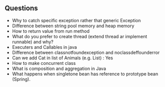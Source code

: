 ## Questions

* Why to catch specific exception rather that generic Exception
* Difference between string pool memory and heap memory
* How to return value from run method
* What do you prefer to create thread (extend thread ar implement runnable) and why?
* Executers and Callables in java
* Difference between classnotfoundexception and noclassdeffounderror
* Can we add Cat in list of Animals (e.g. List<Animal>) : Yes
* How to make concurrent class
* What is composition and aggregation in Java
* What happens when singletone bean has reference to prototype bean (Spring).
